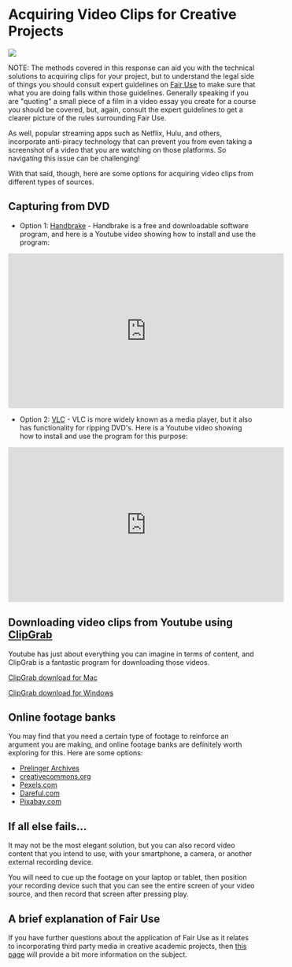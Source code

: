 # Acquiring Video Clips for Creative Projects

![](https://image.shutterstock.com/image-vector/fair-use-word-cloud-concept-260nw-1409782694.jpg)

NOTE: The methods covered in this response can aid you with the technical solutions to acquiring clips for your project, but to understand the legal side of things you should consult expert guidelines on [Fair Use](https://fairuse.stanford.edu/overview/fair-use/four-factors/) to make sure that what you are doing falls within those guidelines. Generally speaking if you are "quoting" a small piece of a film in a video essay you create for a course you should be covered, but, again, consult the expert guidelines to get a clearer picture of the rules surrounding Fair Use.

As well, popular streaming apps such as Netflix, Hulu, and others, incorporate anti-piracy technology that can prevent you from even taking a screenshot of a video that you are watching on those platforms. So navigating this issue can be challenging!

With that said, though, here are some options for acquiring video clips from different types of sources.

## Capturing from DVD

* Option 1: [Handbrake](https://handbrake.fr/downloads.php) - Handbrake is a free and downloadable software program, and here is a Youtube video showing how to install and use the program:

<iframe width="560" height="315" src="https://www.youtube.com/embed/ipwh2ketcO8" frameborder="0" allow="accelerometer; autoplay; encrypted-media; gyroscope; picture-in-picture" allowfullscreen></iframe>

* Option 2: [VLC](https://www.videolan.org/vlc/) - VLC is more widely known as a media player, but it also has functionality for ripping DVD's. Here is a Youtube video showing how to install and use the program for this purpose:

<iframe width="560" height="315" src="https://www.youtube.com/embed/AOAeL0vxmDI" frameborder="0" allow="accelerometer; autoplay; encrypted-media; gyroscope; picture-in-picture" allowfullscreen></iframe>

## Downloading video clips from Youtube using [ClipGrab](https://clipgrab.de/update/en)

Youtube has just about everything you can imagine in terms of content, and ClipGrab is a fantastic program for downloading those videos.

[ClipGrab download for Mac](https://clipgrab.de/update/en#download-options)

[ClipGrab download for Windows](https://downloads.digitaltrends.com/clipgrab/windows)

## Online footage banks

You may find that you need a certain type of footage to reinforce an argument you are making, and online footage banks are definitely worth exploring for this. Here are some options:

* [Prelinger Archives](https://archive.org/details/prelinger)
* [creativecommons.org](https://creativecommons.org/)
* [Pexels.com](https://www.pexels.com/videos/)
* [Dareful.com](https://www.dareful.com/)
* [Pixabay.com](https://pixabay.com/videos/)

## If all else fails...

It may not be the most elegant solution, but you can also record video content that you intend to use, with your smartphone, a camera, or another external recording device.

You will need to cue up the footage on your laptop or tablet, then position your recording device such that you can see the entire screen of your video source, and then record that screen after pressing play.

## A brief explanation of Fair Use

If you have further questions about the application of Fair Use as it relates to incorporating third party media in creative academic projects, then [this page](https://www.youtube.com/about/copyright/fair-use/) will provide a bit more information on the subject.
